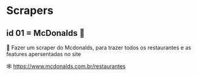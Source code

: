 # Scrapers 

## id 01 = McDonalds 🍔
🎯 Fazer um scraper do Mcdonalds, para trazer todos os restaurantes e as features apersentadas no site

🕸 https://www.mcdonalds.com.br/restaurantes

